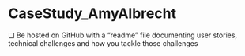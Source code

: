 # CaseStudy_AmyAlbrecht

❏	Be hosted on GitHub with a “readme” file documenting user stories, technical challenges and how you tackle those challenges

